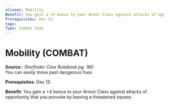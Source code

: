 ```yaml
---
aliases: Mobility
Benefit: You gain a +4 bonus to your Armor Class against attacks of opportunity that you provoke by leaving a threatened square.
Prerequisites: Dex 13.
tags: 
Type: Combat Feat
---
```


# Mobility (COMBAT)

**Source**:: _Starfinder Core Rulebook pg. 160_  
You can easily move past dangerous foes.

**Prerequisites**: Dex 13.

**Benefit**: You gain a +4 bonus to your Armor Class against attacks of opportunity that you provoke by leaving a threatened square.

